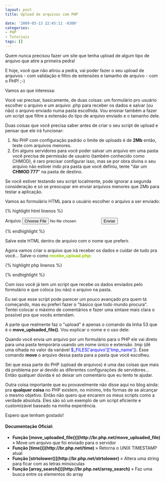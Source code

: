 ```yaml
---
layout: post
title: Upload de arquivos com PHP

date: '2009-03-13 22:45:11 -0300'
categories:
- PHP
- Tutoriais
tags: []
---
```

Quem nunca precisou fazer um site que tenha upload de algum tipo de arquivo que atire a primeira pedra!

E hoje, você que não atirou a pedra, vai poder fazer o seu upload de arquivos - com validação e filtro de extensões e tamanho de arquivo - com o PHP!  ;-)

Vamos ao que interessa:

Você vai precisar, basicamente, de duas coisas: um formulário pro usuário escolher o arquivo e um arquivo .php para receber os dados e salvar (ou não) o arquivo enviado numa pasta escolhida. Vou ensinar também a fazer um script que filtre a extensão do tipo de arquivo enviado e o tamanho dele.

Duas coisas que você precisa saber antes de criar o seu script de upload e pensar que ele irá funcionar:

<ol>
<li>No PHP com configuração padrão o limite de uploads é de <strong>2Mb</strong> então, teste com arquivos menores.</li>
<li>Em alguns servidores para você poder salvar um arquivo em uma pasta você precisa de permissão de usuário (também conhecido como CHMOD), é raro precisar configurar isso, mas se por obra divina o seu arquivo não estiver indo pra pasta que você definiu, tente "dar um <strong>CHMOD 777</strong>" na pasta de destino.</li>
</ol>
Se você estiver testando seu script localmente, pode ignorar a segunda consideração e só se preocupar em enviar arquivos menores que 2Mb para testar a aplicação.

Vamos ao formulário HTML para o usuário escolher o arquivo a ser enviado:


{% highlight html linenos %}
<form method="post" action="recebe_upload.php" enctype="multipart/form-data">
<label>Arquivo</label>
<input type="file" name="arquivo" />
<input type="submit" value="Enviar" />
</form>
{% endhighlight %}

Salve este HTML dentro de arquivo com o nome que preferir.

Agora vamos criar o arquivo que irá receber os dados e cuidar de tudo pra você... Salve-o como <span style="color: #99cc00;"><strong>recebe_upload.php</strong></span>:


{% highlight php linenos %}
<?php

// Pasta onde o arquivo vai ser salvo
$_UP['pasta'] = 'uploads/';

// Tamanho máximo do arquivo (em Bytes)
$_UP['tamanho'] = 1024 * 1024 * 2; // 2Mb

// Array com as extensões permitidas
$_UP['extensoes'] = array('jpg', 'png', 'gif');

// Renomeia o arquivo? (Se true, o arquivo será salvo como .jpg e um nome único)
$_UP['renomeia'] = false;

// Array com os tipos de erros de upload do PHP
$_UP['erros'][0] = 'Não houve erro';
$_UP['erros'][1] = 'O arquivo no upload é maior do que o limite do PHP';
$_UP['erros'][2] = 'O arquivo ultrapassa o limite de tamanho especifiado no HTML';
$_UP['erros'][3] = 'O upload do arquivo foi feito parcialmente';
$_UP['erros'][4] = 'Não foi feito o upload do arquivo';

// Verifica se houve algum erro com o upload. Se sim, exibe a mensagem do erro
if ($_FILES['arquivo']['error'] != 0) {
die("Não foi possível fazer o upload, erro:" . $_UP['erros'][$_FILES['arquivo']['error']]);
exit; // Para a execução do script
}

// Caso script chegue a esse ponto, não houve erro com o upload e o PHP pode continuar

// Faz a verificação da extensão do arquivo
$extensao = strtolower(end(explode('.', $_FILES['arquivo']['name'])));
if (array_search($extensao, $_UP['extensoes']) === false) {
echo "Por favor, envie arquivos com as seguintes extensões: jpg, png ou gif";
}

// Faz a verificação do tamanho do arquivo
else if ($_UP['tamanho'] < $_FILES['arquivo']['size']) {
echo "O arquivo enviado é muito grande, envie arquivos de até 2Mb.";
}

// O arquivo passou em todas as verificações, hora de tentar movê-lo para a pasta
else {
// Primeiro verifica se deve trocar o nome do arquivo
if ($_UP['renomeia'] == true) {
// Cria um nome baseado no UNIX TIMESTAMP atual e com extensão .jpg
$nome_final = time().'.jpg';
} else {
// Mantém o nome original do arquivo
$nome_final = $_FILES['arquivo']['name'];
}

// Depois verifica se é possível mover o arquivo para a pasta escolhida
if (move_uploaded_file($_FILES['arquivo']['tmp_name'], $_UP['pasta'] . $nome_final)) {
// Upload efetuado com sucesso, exibe uma mensagem e um link para o arquivo
echo "Upload efetuado com sucesso!";
echo '[Clique aqui para acessar o arquivo](' . $_UP['pasta'] . $nome_final . ')';
} else {
// Não foi possível fazer o upload, provavelmente a pasta está incorreta
echo "Não foi possível enviar o arquivo, tente novamente";
}

}

?>
{% endhighlight %}

Com isso você já tem um script que recebe os dados enviados pelo formulário e que coloca (ou não) o arquivo na pasta.

Eu sei que esse script pode parecer um pouco avançado pra quem tá começando, mas eu preferi fazer o "básico que todo mundo procura". Tentei colocar o máximo de comentários e fazer uma sintaxe mais clara o possível pra que vocês entendam.

A parte que realmente faz o "upload" é apenas o comando da linha 53 que é o <strong>move_uploaded_file()</strong>. Vou explicar o nome e o uso dele:

Quando você envia um arquivo por um formulário para o PHP ele vai direto para uma pasta temporária usando um nome único e extensão .tmp (dê uma olhada no valor da variável <span style="color: #0000ff;">$_FILES['arquivo']['tmp_name']</span>). Esse comando <strong>move</strong> o arquivo dessa pasta para a pasta que você escolheu.

Sei que essa parte do PHP (upload de arquivos) é uma das coisas que mais dá problema por aí devido as diferentes configurações de servidores... Então qualquer dúvida é só deixar um comentário que eu tento te ajudar.

Outra coisa importante que eu provavelmente não disse aqui no blog ainda: pra <strong>qualquer coisa</strong> no PHP existem, no mínimo, três formas de se alcançar o mesmo objetivo. Então não quero que encarem os meus scripts como a verdade absoluta. Eles são só um exemplo de um script eficiente e customizável baseado na minha experiência.

Espero que tenham gostado!

<h4>Documentação Oficial:</h4>
<ul>
<li><strong>Função [move_uploaded_file()](http://br.php.net/move_uploaded_file)</strong> » Move um arquivo que foi enviado para o servidor</li>
<li><strong>Função [time()](http://br.php.net/time)</strong> » Retorna o UNIX TIMESTAMP atual</li>
<li><strong>Função [strtolower()](http://br.php.net/strtolower)</strong> » Altera uma string para ficar com as letras minúsculas</li>
<li><strong>Função [array_search()](http://br.php.net/array_search)</strong> » Faz uma busca entre os elementos do array</li>
</ul>
